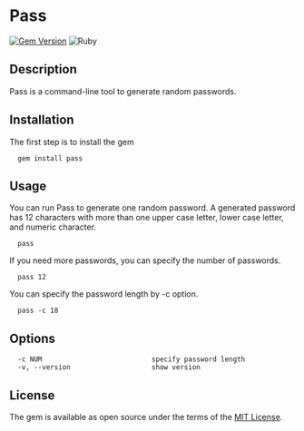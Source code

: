 # Pass

[![Gem Version](https://badge.fury.io/rb/pass.svg)](https://badge.fury.io/rb/pass)
![Ruby](https://github.com/krhitoshi/pass/workflows/Ruby/badge.svg)

## Description

Pass is a command-line tool to generate random passwords.

## Installation

The first step is to install the gem

```
  gem install pass
```

## Usage

You can run Pass to generate one random password. A generated password has 12 characters with more than one upper case letter, lower case letter, and numeric character.

```
  pass
```

If you need more passwords, you can specify the number of passwords.

```
  pass 12
```

You can specify the password length by -c option.

```
  pass -c 18
```

## Options

```
  -c NUM                           specify password length
  -v, --version                    show version
```

## License

The gem is available as open source under the terms of the [MIT License](http://opensource.org/licenses/MIT).
